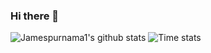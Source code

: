 ### Hi there 👋

<!--START_SECTION:waka-->
<!--END_SECTION:waka-->


![Jamespurnama1's github stats](https://github-readme-stats.vercel.app/api?username=jamespurnama1&show_icons=true&bg_color=d8d9da&icon_color=ffffff&title_color=ffffff&text_color=4a4a4a&hide_border=true&count_private=true&include_all_commits=true) ![Time stats](https://github-readme-stats.vercel.app/api/wakatime?username=jamespurnama1&bg_color=d8d9da&icon_color=000000&title_color=ffffff&text_color=4a4a4a&hide_border=true)
<!---![Top Langs](https://github-readme-stats.vercel.app/api/top-langs/?username=jamespurnama1&layout=compact&bg_color=d8d9da&icon_color=000000&title_color=ffffff&text_color=4a4a4a&hide_border=true)-->
